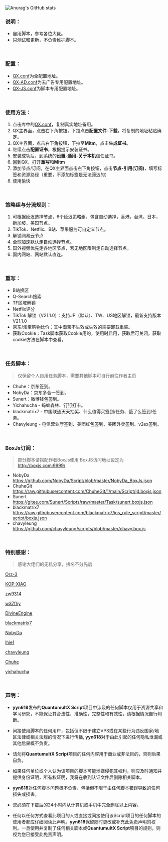 ![Anurag's GitHub stats](https://github-readme-stats.vercel.app/api?username=yyn618&show_icons=true&theme=vue-dark)

### 说明：

* 自用脚本，参考各位大佬。
* 只测试和更新，不负责维护脚本。

<br>

### 配置：

* [QX.conf](https://raw.githubusercontent.com/yyn618/QuantumultX-Script/main/QX.conf)为全配置地址。
* [QX-AD.conf](https://raw.githubusercontent.com/yyn618/QuantumultX-Script/main/QX-AD.conf)为去广告专用配置地址。
* [QX-JS.conf](https://raw.githubusercontent.com/yyn618/QuantumultX-Script/main/QX-JS.conf)为脚本专用配置地址。

<br>

### 使用方法：

1. 点击库中的[QX.conf](https://raw.githubusercontent.com/yyn618/QuantumultX-Script/main/QX.conf)，复制真实地址备用。
2. QX主界面，点击右下角按钮，下拉点击**配置文件-下载**，将复制的地址粘贴确定。
3. QX主界面，点击右下角按钮，下拉至**Mitm**，点击**生成证书**。
4. 继续点击**配置证书**，根据提示安装证书。
5. 安装成功后，到系统的**设置-通用-关于本机**信任证书。
6. 回到QX，打开**重写**和**Mitm**
7. 添加节点/订阅，在QX主界面点击右下角按钮，点击**节点-引用(订阅)**，填写标签和资源路径（重要，不添加标签是无法筛选的）
8. 使用愉快

<br>

### 策略组与分流规则：

1. 可根据延迟选择节点，6个延迟策略组，包含自动选择，香港，台湾，日本，新加坡，美国节点。
2. TikTok、Netflix、B站、苹果服务可自定义节点。
3. 解锁网易云节点
4. 全球加速默认走自动选择节点。
5. 国外视频优先走各地区节点，若无地区限制走自动选择节点。
6. 国内网站、网站默认直连。

<br>

### 重写：

- B站换区
- Q-Search搜索
- TF区域解锁
- Netflix评分
- TikTok 解锁（V21.1.0）：支持JP（默认）、TW、US地区解锁，最新支持版本V21.1.0
- 京东/淘宝购物比价：其中淘宝不生效或失效的需要卸载重装。
- 获取Cookie：Task脚本获取Cookie用的，使用时启用，获取后可关闭。获取cookie方法在脚本中查看。

<br>

### 任务脚本：

> 仅保留个人自用任务脚本，需要其他脚本可自行前往作者主页

- Chuhe：京东签到。
- NobyDa：京东多合一签到。
- Sunert：微博钱包签到。
- Yichahucha - 蚂蚁森林、钉钉打卡。
- blackmatrix7 - 中国联通天天抽奖、什么值得买签到/任务、饿了么签到/任务。
- Chavyleung - 电信营业厅签到、美团红包签到、美团外卖签到、v2ex签到。

<br>

### BoxJs订阅：

> 部分脚本请搭配作者BoxJs使用
> BoxJS访问地址设定为 <http://boxjs.com:9999/>

- NobyDa <https://github.com/NobyDa/Script/blob/master/NobyDa_BoxJs.json>
- ChuheGit <https://raw.githubusercontent.com/ChuheGit/1/main/Script/jd.boxjs.json>
- Sunert <https://gitee.com/Sunert/Scripts/raw/master/Task/sunert.boxjs.json>
- blackmatrix7 <https://raw.githubusercontent.com/blackmatrix7/ios_rule_script/master/script/boxjs.json>
- chavyleung <https://github.com/chavyleung/scripts/blob/master/chavy.box.js>

<br>

### 特别感谢：

>感谢大佬们的无私分享，排名不分先后

[Orz-3](https://github.com/Orz-3/QuantumultX)

[KOP-XIAO](https://github.com/KOP-XIAO/QuantumultX)

[zw9314](https://github.com/nzw9314/QuantumultX/tree/master)

[w37fhy](https://github.com/w37fhy/QuantumultX/edit/master)

[DivineEngine](https://github.com/DivineEngine/Profiles/tree/master)

[blackmatrix7](https://github.com/blackmatrix7/ios_rule_script)

[NobyDa](https://github.com/NobyDa/Script)

[lhie1](https://github.com/lhie1/Rules/tree/master/QuantumultX)

[chavyleung](https://github.com/chavyleung/scripts)

[Chuhe](https://github.com/ChuheGit/1)

[yichahucha](https://github.com/yichahucha/surge)

<br>

### 声明：

* **yyn618**发布的**QuantumultX Script**项目中涉及的任何脚本仅用于资源共享和学习研究，不能保证其合法性，准确性，完整性和有效性，请根据情况自行判断。

* 间接使用脚本的任何用户，包括但不限于建立VPS或在某些行为违反国家/地区法律或相关法规的情况下进行传播, **yyn618**对于由此引起的任何隐私泄漏或其他后果概不负责。

* 请勿将**QuantumultX Script**项目的任何内容用于商业或非法目的，否则后果自负。

* 如果任何单位或个人认为该项目的脚本可能涉嫌侵犯其权利，则应及时通知并提供身份证明，所有权证明，我将在收到认证文件后删除相关脚本。

* **yyn618**对任何脚本问题概不负责，包括但不限于由任何脚本错误导致的任何损失或损害。

* 您必须在下载后的24小时内从计算机或手机中完全删除以上内容。

* 任何以任何方式查看此项目的人或直接或间接使用该Script项目的任何脚本的使用者都应仔细阅读此声明。**yyn618**保留随时更改或补充此免责声明的权利。一旦使用并复制了任何相关脚本或**QuantumultX Script**项目的规则，则视为您已接受此免责声明。
